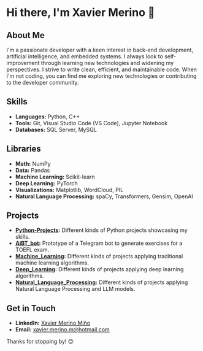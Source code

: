 # Hi there, I'm Xavier Merino 👋

## About Me
I'm a passionate developer with a keen interest in back-end development, artificial intelligence, and embedded systems. I always look to self-improvement through learning new technologies and widening my perspectives. I strive to write clean, efficient, and maintainable code. When I'm not coding, you can find me exploring new technologies or contributing to the developer community.

## Skills
- **Languages:** Python, C++
- **Tools:** Git, Visual Studio Code (VS Code), Jupyter Notebook
- **Databases:** SQL Server, MySQL

## Libraries
- **Math:** NumPy
- **Data:** Pandas
- **Machine Learning:** Scikit-learn
- **Deep Learning:** PyTorch
- **Visualizations:** Matplotlib, WordCloud, PIL
- **Natural Language Processing:** spaCy, Transformers, Gensim, OpenAI


## Projects
- **[Python-Projects](https://github.com/XavierMerinoM/Python-Projects):** Different kinds of Python projects showcasing my skills.
- **[AiBT_bot](https://github.com/XavierMerinoM/AiBT_bot):** Prototype of a Telegram bot to generate exercises for a TOEFL exam.
- **[Machine_Learning](https://github.com/XavierMerinoM/Machine_Learning):** Different kinds of projects applying traditional machine learning algorithms.
- **[Deep_Learning](https://github.com/XavierMerinoM/Deep_Learning):** Different kinds of projects applying deep learning algorithms.
- **[Natural_Language_Processing](https://github.com/XavierMerinoM/Natural_Language_Processing):** Different kinds of projects applying Natural Language Processing and LLM models.

## Get in Touch
- **LinkedIn:** [Xavier Merino Miño](https://www.linkedin.com/in/xaviermerinomino/)
- **Email:** [xavier.merino.m@hotmail.com](mailto:xavier.merino.m@hotmail.com)

Thanks for stopping by! 😊
